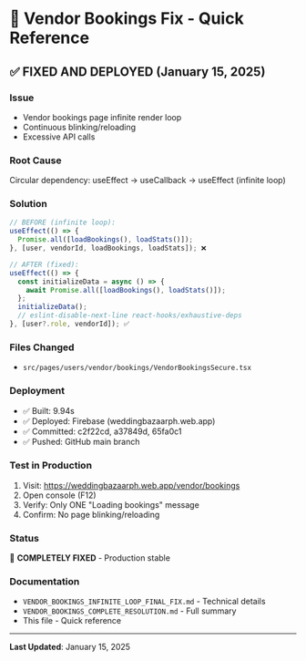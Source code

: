 # 🚀 Vendor Bookings Fix - Quick Reference

## ✅ FIXED AND DEPLOYED (January 15, 2025)

### Issue
- Vendor bookings page infinite render loop
- Continuous blinking/reloading
- Excessive API calls

### Root Cause
Circular dependency: useEffect → useCallback → useEffect (infinite loop)

### Solution
```typescript
// BEFORE (infinite loop):
useEffect(() => {
  Promise.all([loadBookings(), loadStats()]);
}, [user, vendorId, loadBookings, loadStats]); ❌

// AFTER (fixed):
useEffect(() => {
  const initializeData = async () => {
    await Promise.all([loadBookings(), loadStats()]);
  };
  initializeData();
  // eslint-disable-next-line react-hooks/exhaustive-deps
}, [user?.role, vendorId]); ✅
```

### Files Changed
- `src/pages/users/vendor/bookings/VendorBookingsSecure.tsx`

### Deployment
- ✅ Built: 9.94s
- ✅ Deployed: Firebase (weddingbazaarph.web.app)
- ✅ Committed: c2f22cd, a37849d, 65fa0c1
- ✅ Pushed: GitHub main branch

### Test in Production
1. Visit: https://weddingbazaarph.web.app/vendor/bookings
2. Open console (F12)
3. Verify: Only ONE "Loading bookings" message
4. Confirm: No page blinking/reloading

### Status
🎉 **COMPLETELY FIXED** - Production stable

### Documentation
- `VENDOR_BOOKINGS_INFINITE_LOOP_FINAL_FIX.md` - Technical details
- `VENDOR_BOOKINGS_COMPLETE_RESOLUTION.md` - Full summary
- This file - Quick reference

---
**Last Updated**: January 15, 2025
